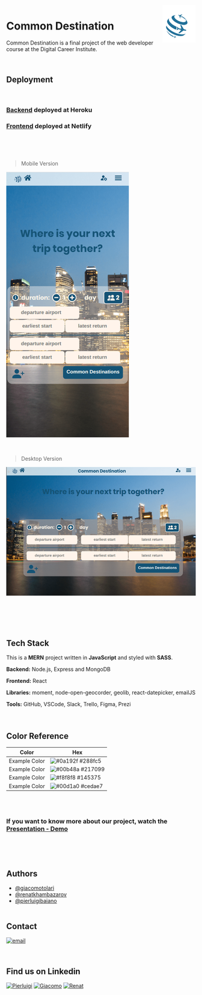 <img src="./images/logoCommon.png" height="100px" align="right"/>

# Common Destination

Common Destination is a final project of the web developer course at the Digital Career Institute.

<br />

## Deployment

<br />

### [Backend](https://backendcommondestination.herokuapp.com/) deployed at Heroku

### [Frontend](https://commondestination.netlify.app/) deployed at Netlify

<br />
<br />
<br />

> Mobile Version

![Screenshot Page Mobile](./images/mobile-min.png)

<br />

> Desktop Version

![Screenshot Page Desktop](./images/desktop-min.png)

<br />
<br />
<br />
<br />

## Tech Stack

This is a **MERN** project written in **JavaScript** and
styled with **SASS**.
<br />

**Backend:** Node.js, Express and MongoDB
<br />

**Frontend:** React
<br />

**Libraries:** moment, node-open-geocorder, geolib, react-datepicker, emailJS

**Tools:** GitHub, VSCode, Slack, Trello, Figma, Prezi
<br />
<br />
<br />

## Color Reference

| Color         | Hex                                                              |
| ------------- | ---------------------------------------------------------------- |
| Example Color | ![#0a192f](https://via.placeholder.com/10/288fc5?text=+) #288fc5 |
| Example Color | ![#00b48a](https://via.placeholder.com/10/217099?text=+) #217099 |
| Example Color | ![#f8f8f8](https://via.placeholder.com/10/145375?text=+) #145375 |
| Example Color | ![#00d1a0](https://via.placeholder.com/10/cedae7?text=+) #cedae7 |

<br />
<br />

### If you want to know more about our project, watch the [Presentation - Demo](https://prezi.com/view/zLrzjOC3zc5uWvv62cmm/)

<br />
<br />
<br />

## Authors

- [@giacomotolari](https://github.com/giacomotolari)
- [@renatkhambazarov](https://github.com/Khambazarov)
- [@pierluigibaiano](https://github.com/Pierluigi10)
  <br />
  <br />

## Contact

[![email](https://img.shields.io/badge/Gmail-D14836?style=for-the-badge&logo=gmail&logoColor=white)](mailto:commondestinations@gmail.com)

<br />

## Find us on Linkedin

[![Pierluigi](https://img.shields.io/badge/Pierluigi-1DA1F2?style=for-the-badge&logo=twitter&logoColor=white)](https://www.linkedin.com/in/pierluigi-baiano/)
[![Giacomo](https://img.shields.io/badge/Giacomo-1DA1F2?style=for-the-badge&logo=twitter&logoColor=white)](https://www.linkedin.com/in/giacomo-tolari/)
[![Renat](https://img.shields.io/badge/Renat-1DA1F2?style=for-the-badge&logo=twitter&logoColor=white)](https://www.linkedin.com/in/renat-khambazarov)
